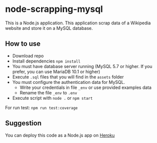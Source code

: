 # node-scrapping-mysql

This is a Node.js application. This application scrap data of a Wikipedia website and store it on a MySQL database.  

## How to use

* Download repo
* Install dependencies `npm install`
* You must have database server running (MySQL 5.7 or higher. If you prefer, you can use MariaDB 10.1 or higher)
* Execute `.sql` files that you will find in the `assets` folder
* You must configure the authentication data for MySQL.
  * Write your credentials in file `_env` or use provided examples data
  * Rename the file `_env` to `.env`
* Execute script with `node .` or `npm start`

For run test: `npm run test:coverage`

## Suggestion

You can deploy this code as a Node.js app on [Heroku](https://www.heroku.com/home)

